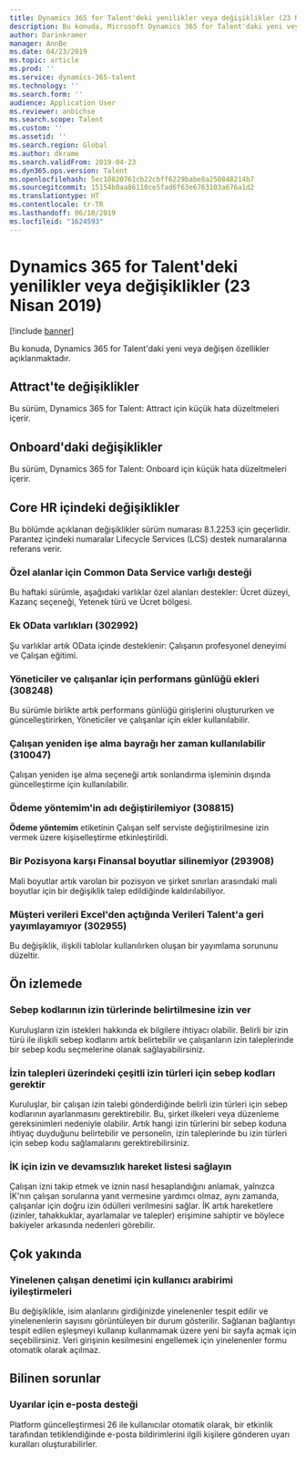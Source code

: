```yaml
---
title: Dynamics 365 for Talent'deki yenilikler veya değişiklikler (23 Nisan 2019)
description: Bu konuda, Microsoft Dynamics 365 for Talent'daki yeni veya değişen özellikler açıklanmaktadır.
author: Darinkramer
manager: AnnBe
ms.date: 04/23/2019
ms.topic: article
ms.prod: ''
ms.service: dynamics-365-talent
ms.technology: ''
ms.search.form: ''
audience: Application User
ms.reviewer: anbichse
ms.search.scope: Talent
ms.custom: ''
ms.assetid: ''
ms.search.region: Global
ms.author: dkrame
ms.search.validFrom: 2019-04-23
ms.dyn365.ops.version: Talent
ms.openlocfilehash: 5ec10820761cb22cbff6229babe8a250848214b7
ms.sourcegitcommit: 15154b0aa86110ce5fad6f63e6763103a676a1d2
ms.translationtype: HT
ms.contentlocale: tr-TR
ms.lasthandoff: 06/10/2019
ms.locfileid: "1624593"
---
```

# <a name="whats-new-or-changed-in-dynamics-365-for-talent-april-23-2019"></a>Dynamics 365 for Talent'deki yenilikler veya değişiklikler (23 Nisan 2019)

[!include [banner](includes/banner.md)]

Bu konuda, Dynamics 365 for Talent'daki yeni veya değişen özellikler açıklanmaktadır.

## <a name="changes-in-attract"></a>Attract'te değişiklikler
Bu sürüm, Dynamics 365 for Talent: Attract için küçük hata düzeltmeleri içerir.

## <a name="changes-in-onboard"></a>Onboard'daki değişiklikler
Bu sürüm, Dynamics 365 for Talent: Onboard için küçük hata düzeltmeleri içerir.

## <a name="changes-in-core-hr"></a>Core HR içindeki değişiklikler
Bu bölümde açıklanan değişiklikler sürüm numarası 8.1.2253 için geçerlidir. Parantez içindeki numaralar Lifecycle Services (LCS) destek numaralarına referans verir.

### <a name="common-data-service-entity-support-for-custom-fields"></a>Özel alanlar için Common Data Service varlığı desteği
Bu haftaki sürümle, aşağıdaki varlıklar özel alanları destekler: Ücret düzeyi, Kazanç seçeneği, Yetenek türü ve Ücret bölgesi.

### <a name="additional-odata-entities-302992"></a>Ek OData varlıkları (302992)
Şu varlıklar artık OData içinde desteklenir: Çalışanın profesyonel deneyimi ve Çalışan eğitimi.
   
### <a name="performance-journal-attachments-for-managers-and-employees-308248"></a>Yöneticiler ve çalışanlar için performans günlüğü ekleri (308248)
Bu sürümle birlikte artık performans günlüğü girişlerini oluştururken ve güncelleştirirken, Yöneticiler ve çalışanlar için ekler kullanılabilir.

### <a name="employee-rehire-flag-always-available-310047"></a>Çalışan yeniden işe alma bayrağı her zaman kullanılabilir (310047)
Çalışan yeniden işe alma seçeneği artık sonlandırma işleminin dışında güncelleştirme için kullanılabilir. 

### <a name="cannot-change-the-name-of-my-payment-method-308815"></a>**Ödeme yöntemim**'in adı değiştirilemiyor (308815)
**Ödeme yöntemim** etiketinin Çalışan self serviste değiştirilmesine izin vermek üzere kişiselleştirme etkinleştirildi.

### <a name="financial-dimensions-against-a-position-cant-be-deleted-293908"></a>Bir Pozisyona karşı Finansal boyutlar silinemiyor (293908)
Mali boyutlar artık varolan bir pozisyon ve şirket sınırları arasındaki mali boyutlar için bir değişiklik talep edildiğinde kaldırılabiliyor. 

### <a name="customer-is-unable-to-publish-back-data-into-talent-when-opening-the-data-from-excel-302955"></a>Müşteri verileri Excel'den açtığında Verileri Talent'a geri yayımlayamıyor (302955)
Bu değişiklik, ilişkili tablolar kullanılırken oluşan bir yayımlama sorununu düzeltir.

## <a name="in-preview"></a>Ön izlemede

### <a name="allow-reason-codes-to-be-specified-on-leave-types"></a>Sebep kodlarının izin türlerinde belirtilmesine izin ver
Kuruluşların izin istekleri hakkında ek bilgilere ihtiyacı olabilir. Belirli bir izin türü ile ilişkili sebep kodlarını artık belirtebilir ve çalışanların izin taleplerinde bir sebep kodu seçmelerine olanak sağlayabilirsiniz.

### <a name="require-reason-codes-for-certain-leave-types-on-time-off-requests"></a>İzin talepleri üzerindeki çeşitli izin türleri için sebep kodları gerektir
Kuruluşlar, bir çalışan izin talebi gönderdiğinde belirli izin türleri için sebep kodlarının ayarlanmasını gerektirebilir. Bu, şirket ilkeleri veya düzenleme gereksinimleri nedeniyle olabilir. Artık hangi izin türlerini bir sebep koduna ihtiyaç duyduğunu belirtebilir ve personelin, izin taleplerinde bu izin türleri için sebep kodu sağlamalarını gerektirebilirsiniz.

### <a name="provide-leave-and-absence-transaction-list-for-hr"></a>İK için izin ve devamsızlık hareket listesi sağlayın
Çalışan izni takip etmek ve iznin nasıl hesaplandığını anlamak, yalnızca İK'nın çalışan sorularına yanıt vermesine yardımcı olmaz, aynı zamanda, çalışanlar için doğru izin ödülleri verilmesini sağlar. İK artık hareketlere (izinler, tahakkuklar, ayarlamalar ve talepler) erişimine sahiptir ve böylece bakiyeler arkasında nedenleri görebilir.

## <a name="coming-soon"></a>Çok yakında

### <a name="improvements-to-the-user-interface-for-duplicate-employee-check"></a>Yinelenen çalışan denetimi için kullanıcı arabirimi iyileştirmeleri
Bu değişiklikle, isim alanlarını girdiğinizde yinelenenler tespit edilir ve yinelenenlerin sayısını görüntüleyen bir durum gösterilir. Sağlanan bağlantıyı tespit edilen eşleşmeyi kullanıp kullanmamak üzere yeni bir sayfa açmak için seçebilirsiniz. Veri girişinin kesilmesini engellemek için yinelenenler formu otomatik olarak açılmaz.
## <a name="known-issues"></a>Bilinen sorunlar

### <a name="email-support-for-alerts"></a>Uyarılar için e-posta desteği
Platform güncelleştirmesi 26 ile kullanıcılar otomatik olarak, bir etkinlik tarafından tetiklendiğinde e-posta bildirimlerini ilgili kişilere gönderen uyarı kuralları oluşturabilirler.
